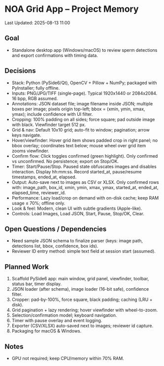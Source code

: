 # NOA Grid App – Project Memory

Last Updated: 2025-08-13 11:00

## Goal
- Standalone desktop app (Windows/macOS) to review sperm detections and export confirmations with timing data.

## Decisions
- Stack: Python (PySide6/Qt), OpenCV + Pillow + NumPy; packaged with PyInstaller; fully offline.
- Inputs: PNG/JPG/TIFF (single-page). Typical 1920x1440 or 2084x2084. 16 bpp, RGB assumed.
- Annotations: JSON dataset file; image filename inside JSON; multiple boxes per image; pixels origin top-left; bbox = (xmin, ymin, xmax, ymax); include confidence with UI filter.
- Cropping: 100% padding on all sides; force square; pad outside image with black. Viewfinder target 512 px.
- Grid & nav: Default 10x10 grid; auto-fit to window; pagination; arrow keys navigate.
- Hover/viewfinder: Hover grid item shows padded crop in right panel; no bbox overlay; coordinates text below; mouse wheel over grid item zooms viewfinder.
- Confirm flow: Click toggles confirmed (green highlight). Only confirmed vs unconfirmed. No persistence; export on Stop/OK.
- Timer: Start/Pause/Stop. Paused state obfuscates images and disables interaction. Display hh:mm:ss. Record started_at, pause/resume timestamps, ended_at, elapsed.
- Output: Auto-save next to images as CSV or XLSX. Only confirmed rows with: image_path, box_id, xmin, ymin, xmax, ymax, started_at, ended_at, elapsed_time, reviewer_id.
- Performance: Lazy load/crop on demand with on-disk cache; keep RAM usage ≤ 70%; offline only.
- Look & feel: Modern, clean UI with subtle gradients (Apple-like).
- Controls: Load Images, Load JSON, Start, Pause, Stop/OK, Clear.

## Open Questions / Dependencies
- Need sample JSON schema to finalize parser (keys: image path, detections list, bbox, confidence, box ids).
- Reviewer ID entry method: simple text field at session start (assumed).

## Planned Work
1. Scaffold PySide6 app: main window, grid panel, viewfinder, toolbar, status bar, timer display.
2. JSON loader (after schema), image loader (16-bit safe), confidence filter.
3. Cropper: pad-by-100%, force square, black padding; caching (LRU + disk).
4. Grid pagination + lazy rendering; hover viewfinder with wheel-to-zoom.
5. Selection/confirmation model; keyboard navigation.
6. Timer with pause overlay and event logging.
7. Exporter (CSV/XLSX) auto-saved next to images; reviewer id capture.
8. Packaging for macOS & Windows.

## Notes
- GPU not required; keep CPU/memory within 70% RAM.
